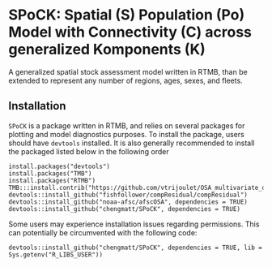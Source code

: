 # SPoCK: Spatial (S) Population (Po) Model with Connectivity (C) across generalized Komponents (K)
A generalized spatial stock assessment model written in RTMB, than be extended to represent any number of regions, ages, sexes, and fleets. 

## Installation

`SPoCK` is a package written in RTMB, and relies on several packages for plotting and model diagnostics purposes. To install the package, users should have `devtools` installed. It is also generally recommended to install the packaged listed below in the following order

```
install.packages("devtools")
install.packages("TMB")
install.packages("RTMB")
TMB:::install.contrib("https://github.com/vtrijoulet/OSA_multivariate_dists/archive/main.zip")
devtools::install_github("fishfollower/compResidual/compResidual")
devtools::install_github("noaa-afsc/afscOSA", dependencies = TRUE)
devtools::install_github("chengmatt/SPoCK", dependencies = TRUE)
```
Some users may experience installation issues regarding permissions. This can potentially be circumvented with the following code:
```
devtools::install_github("chengmatt/SPoCK", dependencies = TRUE, lib = Sys.getenv("R_LIBS_USER"))
```

